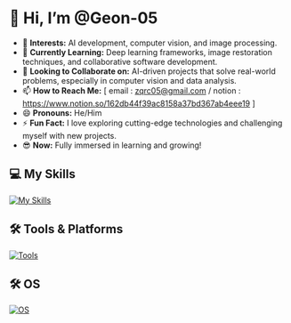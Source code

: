 # 👋 Hi, I’m @Geon-05  

- 👀 **Interests:** AI development, computer vision, and image processing.  
- 🌱 **Currently Learning:** Deep learning frameworks, image restoration techniques, and collaborative software development.  
- 💞️ **Looking to Collaborate on:** AI-driven projects that solve real-world problems, especially in computer vision and data analysis.  
- 📫 **How to Reach Me:** [ email : zqrc05@gmail.com / notion : https://www.notion.so/162db44f39ac8158a37bd367ab4eee19 ]  
- 😄 **Pronouns:** He/Him  
- ⚡ **Fun Fact:** I love exploring cutting-edge technologies and challenging myself with new projects.  
- 😎 **Now:** Fully immersed in learning and growing!  

## 💻 My Skills  
[![My Skills](https://skillicons.dev/icons?i=python,java,css,html,vue,js,tensorflow,flask,django&theme=light)](https://skillicons.dev)  

## 🛠️ Tools & Platforms  
[![Tools](https://skillicons.dev/icons?i=docker,git,github,gcp,aws,vscode&theme=light)](https://skillicons.dev)  

## 🛠️ OS 
[![OS](https://skillicons.dev/icons?i=windows,ubuntu,apple&theme=light)](https://skillicons.dev)  

